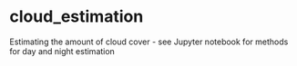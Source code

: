 # cloud_estimation
Estimating the amount of cloud cover - see Jupyter notebook for methods for day and night estimation

